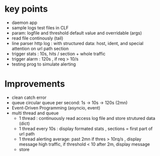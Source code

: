 # key points
* daemon app
* sample logs test files in CLF
* param: logfile and threshold default value and overridable (args)
* read file continously (tail)
* line parser http log : with structured data: host, ident, and special attention on url path section
* trigger stats : 10s, hits / section + whole traffic
* trigger alarm : 120s , if req > 10/s
* testing prog to simulate alerting

# Improvements
* clean catch error
* queue
     circular queue per second: 1s -> 10s -> 120s (2mn)
* Event-Driven Programming (asyncio, event)
* multi thread and queue
  * 1 thread : continuously read access log file and store strutured data (dict)
  * 1 thread every 10s :  display formated stats , sections = first part of url path
  * 1 thread alerting average:  past 2mn  if thres > 10rq/s , display message high traffic, if threshold < 10 after 2m, display message
  * store
